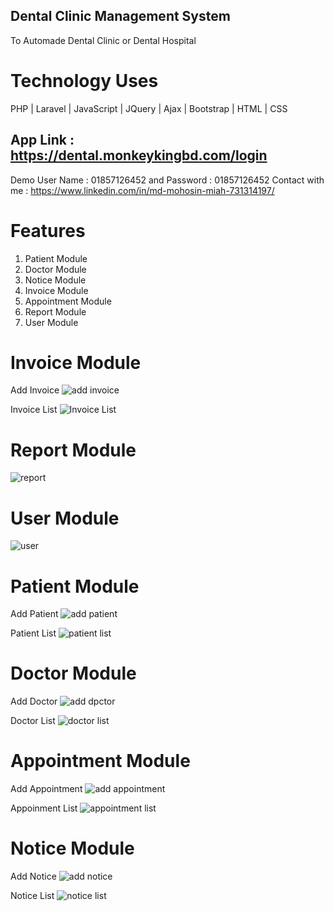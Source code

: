 ## Dental Clinic Management System
To Automade Dental Clinic or Dental Hospital

# Technology Uses
PHP | Laravel | JavaScript | JQuery | Ajax | Bootstrap | HTML | CSS
## App Link : https://dental.monkeykingbd.com/login
Demo User Name : 01857126452 and Password : 01857126452
 Contact with me : https://www.linkedin.com/in/md-mohosin-miah-731314197/
# Features
1) Patient Module 
2) Doctor Module
3) Notice Module
4) Invoice Module
5) Appointment Module
6) Report Module
7) User Module

# Invoice Module
Add Invoice
![add invoice](https://user-images.githubusercontent.com/32362094/203846061-58a97194-c543-46af-81c6-ffee25292878.JPG)

Invoice List
![Invoice List](https://user-images.githubusercontent.com/32362094/203846078-242beb49-d6e6-45bf-926c-9f6df78c412b.JPG)

# Report Module
![report](https://user-images.githubusercontent.com/32362094/203846471-aeb4790b-e12b-40ed-aa99-f5f78f612046.JPG)

# User Module
![user](https://user-images.githubusercontent.com/32362094/203846476-229bbedb-79c4-4f10-a8f5-ea9465ac6c2a.JPG)

# Patient Module
Add Patient
![add patient](https://user-images.githubusercontent.com/32362094/203845299-2ab9a885-cde4-435a-8285-572f541e0817.JPG)

Patient List
![patient list](https://user-images.githubusercontent.com/32362094/203845349-3f198849-eee1-439b-b771-c117e7eb62e4.JPG)

# Doctor Module
Add Doctor
![add dpctor](https://user-images.githubusercontent.com/32362094/203845415-dbb5414b-b9bc-4857-a524-8c8912666d28.JPG)

Doctor List
![doctor list](https://user-images.githubusercontent.com/32362094/203845438-5fd9213e-7a9d-485b-a950-0ad85ca2e498.JPG)

# Appointment Module
Add Appointment
![add appointment](https://user-images.githubusercontent.com/32362094/203846302-c6c9f17f-7623-45d0-b8d2-a26ad2711d4d.JPG)

Appoinment List
![appointment list](https://user-images.githubusercontent.com/32362094/203846353-a61e0e1a-d83e-41c2-aad6-4a33f257ac61.JPG)


# Notice Module
Add Notice
![add notice](https://user-images.githubusercontent.com/32362094/203845519-21173e4f-ff1e-49a4-950b-8d1597373e92.JPG)

Notice List
![notice list](https://user-images.githubusercontent.com/32362094/203845548-f2d508a5-0b58-438f-af8f-b3e8880dc64d.JPG)
















